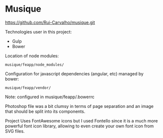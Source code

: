 # Musique

https://github.com/Rui-Carvalho/musique.git

Technologies user in this project:
* Gulp
* Bower


Location of node modules:
```
musique/feapp/node_modules/
```

Configuration for javascript dependencies (angular, etc) managed by bower:
```
musique/feapp/vendor/
```
Note: configured in musique/feapp/.bowerrc


Photoshop file was a bit clumsy in terms of page separation and an image that should be split into its components.

Project Uses FontAwesome icons but I used Fontello since it is a much more powerful font icon library, allowing to even create your own font icon from SVG files.

